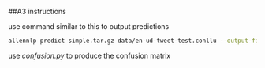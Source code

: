 ##A3 instructions

use command similar to this to output predictions
```bash
allennlp predict simple.tar.gz data/en-ud-tweet-test.conllu --output-file simple-tagger-output.tsv --use-dataset-reader --predictor twitter_tagger_pred --include-package twitter_tagger --cuda-device 0
```

use *confusion.py* to produce the confusion matrix

